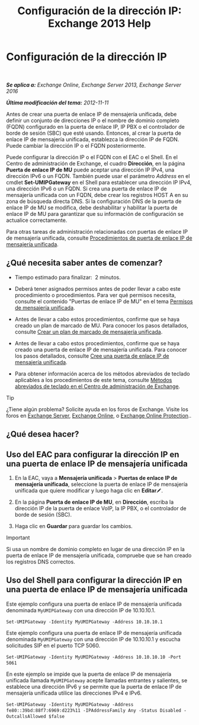﻿---
title: 'Configuración de la dirección IP: Exchange 2013 Help'
TOCTitle: Configuración de la dirección IP
ms:assetid: 100541c1-2297-4c46-9602-b304736541a8
ms:mtpsurl: https://technet.microsoft.com/es-es/library/Bb266940(v=EXCHG.150)
ms:contentKeyID: 49895472
ms.date: 05/22/2018
mtps_version: v=EXCHG.150
ms.translationtype: MT
---

# Configuración de la dirección IP

 

_**Se aplica a:** Exchange Online, Exchange Server 2013, Exchange Server 2016_

_**Última modificación del tema:** 2012-11-11_

Antes de crear una puerta de enlace IP de mensajería unificada, debe definir un conjunto de direcciones IP o el nombre de dominio completo (FQDN) configurado en la puerta de enlace IP, IP PBX o el controlador de borde de sesión (SBC) que esté usando. Entonces, al crear la puerta de enlace IP de mensajería unificada, establezca la dirección IP de FQDN. Puede cambiar la dirección IP o el FQDN posteriormente.

Puede configurar la dirección IP o el FQDN con el EAC o el Shell. En el Centro de administración de Exchange, el cuadro **Dirección**, en la página **Puerta de enlace IP de MU** puede aceptar una dirección IP IPv4, una dirección IPv6 o un FQDN. También puede usar el parámetro *Address* en el cmdlet **Set-UMIPGateway** en el Shell para establecer una dirección IP IPv4, una dirección IPv6 o un FQDN. Si crea una puerta de enlace IP de mensajería unificada con un FQDN, debe crear los registros HOST A en su zona de búsqueda directa DNS. Si la configuración DNS de la puerta de enlace IP de MU se modifica, debe deshabilitar y habilitar la puerta de enlace IP de MU para garantizar que su información de configuración se actualice correctamente.

Para otras tareas de administración relacionadas con puertas de enlace IP de mensajería unificada, consulte [Procedimientos de puerta de enlace IP de mensajería unificada](um-ip-gateway-procedures-exchange-2013-help.md).

## ¿Qué necesita saber antes de comenzar?

  - Tiempo estimado para finalizar:  2 minutos.

  - Deberá tener asignados permisos antes de poder llevar a cabo este procedimiento o procedimientos. Para ver qué permisos necesita, consulte el contenido "Puertas de enlace IP de MU" en el tema [Permisos de mensajería unificada](unified-messaging-permissions-exchange-2013-help.md).

  - Antes de llevar a cabo estos procedimientos, confirme que se haya creado un plan de marcado de MU. Para conocer los pasos detallados, consulte [Crear un plan de marcado de mensajería unificada](create-a-um-dial-plan-exchange-2013-help.md).

  - Antes de llevar a cabo estos procedimientos, confirme que se haya creado una puerta de enlace IP de mensajería unificada. Para conocer los pasos detallados, consulte [Cree una puerta de enlace IP de mensajería unificada](create-a-um-ip-gateway-exchange-2013-help.md).

  - Para obtener información acerca de los métodos abreviados de teclado aplicables a los procedimientos de este tema, consulte [Métodos abreviados de teclado en el Centro de administración de Exchange](keyboard-shortcuts-in-the-exchange-admin-center-exchange-online-protection-help.md).


> [!TIP]
> ¿Tiene algún problema? Solicite ayuda en los foros de Exchange. Visite los foros en <A href="https://go.microsoft.com/fwlink/p/?linkid=60612">Exchange Server</A>, <A href="https://go.microsoft.com/fwlink/p/?linkid=267542">Exchange Online</A>, o <A href="https://go.microsoft.com/fwlink/p/?linkid=285351">Exchange Online Protection</A>..



## ¿Qué desea hacer?

## Uso del EAC para configurar la dirección IP en una puerta de enlace IP de mensajería unificada

1.  En la EAC, vaya a **Mensajería unificada** \> **Puertas de enlace IP de mensajería unificada**, seleccione la puerta de enlace IP de mensajería unificada que quiere modificar y luego haga clic en **Editar**![Icono Editar](images/Bb124582.6f53ccb2-1f13-4c02-bea0-30690e6ea71d(EXCHG.150).gif "Icono Editar").

2.  En la página **Puerta de enlace IP de MU**, en **Dirección**, escriba la dirección IP de la puerta de enlace VoIP, la IP PBX, o el controlador de borde de sesión (SBC).

3.  Haga clic en **Guardar** para guardar los cambios.


> [!IMPORTANT]
> Si usa un nombre de dominio completo en lugar de una dirección IP en la puerta de enlace IP de mensajería unificada, compruebe que se han creado los registros DNS correctos.



## Uso del Shell para configurar la dirección IP en una puerta de enlace IP de mensajería unificada

Este ejemplo configura una puerta de enlace IP de mensajería unificada denominada `MyUMIPGateway` con una dirección IP de 10.10.10.1.

    Set-UMIPGateway -Identity MyUMIPGateway -Address 10.10.10.1

Este ejemplo configura una puerta de enlace IP de mensajería unificada denominada `MyUMIPGateway` con una dirección IP de 10.10.10.1 y escucha solicitudes SIP en el puerto TCP 5060.

    Set-UMIPGateway -Identity MyUMIPGateway -Address 10.10.10.10 -Port 5061

En este ejemplo se impide que la puerta de enlace IP de mensajería unificada llamada `MyUMIPGateway` acepte llamadas entrantes y salientes, se establece una dirección IPv6 y se permite que la puerta de enlace IP de mensajería unificada utilice las direcciones IPv4 e IPv6.

    Set-UMIPGateway -Identity MyUMIPGateway -Address fe80::39bd:88f7:6969:d223%11 -IPAddressFamily Any -Status Disabled -OutcallsAllowed $false

